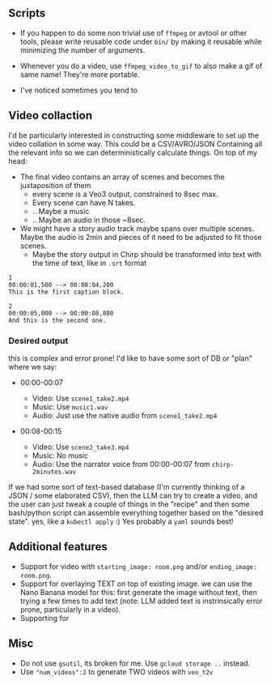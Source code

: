 
## Scripts

* If you happen to do some non trivial use of `ffmpeg` or avtool or other tools, please write reusable code under `bin/`
  by making it reusable while minimizing the number of arguments.

* Whenever you do a video, use `ffmpeg_video_to_gif` to also make a gif of same name! They're more portable.
* I've noticed sometimes you tend to


## Video collaction

I'd be particularly interested in constructing some middleware to set up the video collation in some way.
This could be a CSV/AVRO/JSON Containing all the relevant info so we can deterministically calculate things.
On top of my head:
* The final video contains an array of scenes and becomes the juxtaposition of them
  * every scene is a Veo3 output, constrained to 8sec max.
  * Every scene can have N takes.
  * .. Maybe a music
  * .. Maybe an audio in those ~8sec.
* We might have a story audio track maybe spans over multiple scenes. Maybe the audio is 2min and pieces of it need to be adjusted to fit those scenes.
    * Maybe the story output in Chirp should be transformed into text with the time of text, like in `.srt` format

```
1
00:00:01,500 --> 00:00:04,200
This is the first caption block.

2
00:00:05,000 --> 00:00:08,800
And this is the second one.
```

### Desired output

this is complex and error prone! I'd like to have some sort of DB or "plan" where we say:

* 00:00-00:07
  * Video: Use `scene1_take2.mp4`
  * Music: Use `music1.wav`
  * Audio: Just use the native audio from `scene1_take2.mp4`

* 00:08-00:15
  * Video: Use `scene2_take3.mp4`
  * Music: No music
  * Audio: Use the narrator voice from 00:00-00:07 from `chirp-2minutes.wav`

If we had some sort of text-based database (I'm currently thinking of a JSON / some elaborated CSV), then the LLM
can try to create a video, and the user can just tweak a couple of things in the "recipe" and then some bash/python script
can assemble everything together based on the "desired state". yes, like a `kubectl apply` :)
Yes probably a `yaml` sounds best!

## Additional features

* Support for video with `starting_image: room.png` and/or `ending_image: room.png`.
* Support for overlaying TEXT on top of existing image. we can use the Nano Banana model for this: first generate the image without text, then trying a few times to add text (note: LLM added text is instrinsically error prone, particularly in a video).
* Supporting for

## Misc

* Do not use `gsutil`, its broken for me. Use `gcloud storage ..` instead.
* Use `"num_videos":2` to generate TWO videos with `veo_t2v`
